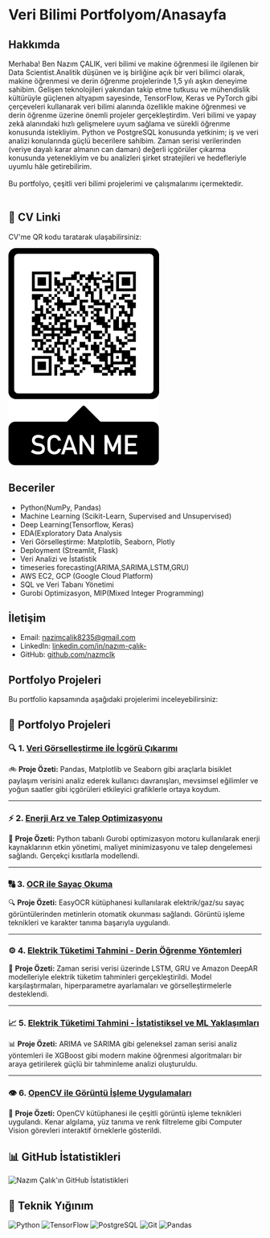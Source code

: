 
# Veri Bilimi Portfolyom/Anasayfa

## Hakkımda

Merhaba! Ben Nazım ÇALIK, veri bilimi ve makine öğrenmesi ile ilgilenen bir Data Scientist.Analitik düşünen ve iş birliğine açık bir veri bilimci olarak, makine öğrenmesi ve derin öğrenme projelerinde 1,5 yılı aşkın deneyime sahibim. Gelişen teknolojileri yakından takip etme tutkusu ve mühendislik kültürüyle güçlenen altyapım sayesinde, TensorFlow, Keras ve PyTorch gibi çerçeveleri kullanarak veri bilimi alanında özellikle makine öğrenmesi ve derin öğrenme üzerine önemli projeler gerçekleştirdim. Veri bilimi ve yapay zekâ alanındaki hızlı gelişmelere uyum sağlama ve sürekli öğrenme konusunda istekliyim. Python ve PostgreSQL konusunda yetkinim; iş ve veri analizi konularında güçlü becerilere sahibim. Zaman serisi verilerinden (veriye dayalı karar almanın can damarı) değerli içgörüler çıkarma konusunda yetenekliyim ve bu analizleri şirket stratejileri ve hedefleriyle uyumlu hâle getirebilirim.<br><br>
Bu portfolyo, çeşitli veri bilimi projelerimi ve çalışmalarımı içermektedir.<br><br>

## 📄 CV Linki

CV'me QR kodu taratarak ulaşabilirsiniz:

![CV QR Kodu](images/resume.png)

## Beceriler

- Python(NumPy, Pandas)
- Machine Learning (Scikit-Learn, Supervised and Unsupervised) 
- Deep Learning(Tensorflow, Keras)
- EDA(Exploratory Data Analysis
- Veri Görselleştirme: Matplotlib, Seaborn, Plotly
- Deployment (Streamlit, Flask)
- Veri Analizi ve İstatistik
- timeseries forecasting(ARIMA,SARIMA,LSTM,GRU)
- AWS EC2, GCP (Google Cloud Platform)
- SQL ve Veri Tabanı Yönetimi
- Gurobi Optimizasyon, MIP(Mixed Integer Programming)

## İletişim

- Email: [nazimcalik8235@gmail.com](mailto:nazimcalik8235@gmail.com)
- LinkedIn: [linkedin.com/in/nazım-çalık-](https://linkedin.com/in/nazım-çalık-)
- GitHub: [github.com/nazmclk](https://github.com/knazmclk)

## Portfolyo Projeleri

Bu portfolio kapsamında aşağıdaki projelerimi inceleyebilirsiniz:

## 📂 Portfolyo Projeleri

### 🔍 1. [Veri Görselleştirme ile İçgörü Çıkarımı](_notebooks/bike-shares-data-viz-notebook)  
🚲 **Proje Özeti:** Pandas, Matplotlib ve Seaborn gibi araçlarla bisiklet paylaşım verisini analiz ederek kullanıcı davranışları, mevsimsel eğilimler ve yoğun saatler gibi içgörüleri etkileyici grafiklerle ortaya koydum.

---

### ⚡ 2. [Enerji Arz ve Talep Optimizasyonu](_notebooks/energy_supply_and_demand_optimisation)  
🧮 **Proje Özeti:** Python tabanlı Gurobi optimizasyon motoru kullanılarak enerji kaynaklarının etkin yönetimi, maliyet minimizasyonu ve talep dengelemesi sağlandı. Gerçekçi kısıtlarla modellendi.

---

### 🔠 3. [OCR ile Sayaç Okuma](_notebooks/ocr-essentials-with-easyocr)  
🔍 **Proje Özeti:** EasyOCR kütüphanesi kullanılarak elektrik/gaz/su sayaç görüntülerinden metinlerin otomatik okunması sağlandı. Görüntü işleme teknikleri ve karakter tanıma başarıyla uygulandı.

---

### ⚙️ 4. [Elektrik Tüketimi Tahmini - Derin Öğrenme Yöntemleri](_notebooks/LSTM_GRU_DeepAR_notebook)  
🔬 **Proje Özeti:** Zaman serisi verisi üzerinde LSTM, GRU ve Amazon DeepAR modelleriyle elektrik tüketim tahminleri gerçekleştirildi. Model karşılaştırmaları, hiperparametre ayarlamaları ve görselleştirmelerle desteklendi.

---

### 📈 5. [Elektrik Tüketimi Tahmini - İstatistiksel ve ML Yaklaşımları](_notebooks/ARIMA_SARIMA_XGBoost)  
📊 **Proje Özeti:** ARIMA ve SARIMA gibi geleneksel zaman serisi analiz yöntemleri ile XGBoost gibi modern makine öğrenmesi algoritmaları bir araya getirilerek güçlü bir tahminleme analizi oluşturuldu.

---

### 👁️ 6. [OpenCV ile Görüntü İşleme Uygulamaları](_notebooks/OpenCV)  
🧠 **Proje Özeti:** OpenCV kütüphanesi ile çeşitli görüntü işleme teknikleri uygulandı. Kenar algılama, yüz tanıma ve renk filtreleme gibi Computer Vision görevleri interaktif örneklerle gösterildi.


## 📊 GitHub İstatistikleri

![Nazım Çalık'ın GitHub İstatistikleri](https://github-readme-stats.vercel.app/api?username=nazmclk&show_icons=true&theme=default)


## 🚀 Teknik Yığınım

![Python](https://img.shields.io/badge/Python-3776AB?logo=python&logoColor=white)
![TensorFlow](https://img.shields.io/badge/TensorFlow-FF6F00?logo=tensorflow&logoColor=white)
![PostgreSQL](https://img.shields.io/badge/PostgreSQL-336791?logo=postgresql&logoColor=white)
![Git](https://img.shields.io/badge/Git-F05032?logo=git&logoColor=white)
![Pandas](https://img.shields.io/badge/Pandas-150458?logo=pandas&logoColor=white)
  
